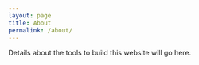```yaml
---
layout: page
title: About
permalink: /about/
---
```


Details about the tools to build this website will go here.
